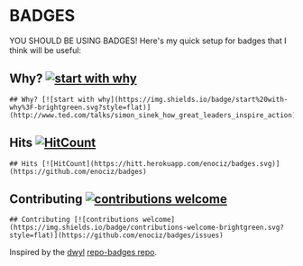 # BADGES

YOU SHOULD BE USING BADGES! Here's my quick setup for badges that I think will be useful:

## Why? [![start with why](https://img.shields.io/badge/start%20with-why%3F-brightgreen.svg?style=flat)](http://www.ted.com/talks/simon_sinek_how_great_leaders_inspire_action)

```
## Why? [![start with why](https://img.shields.io/badge/start%20with-why%3F-brightgreen.svg?style=flat)](http://www.ted.com/talks/simon_sinek_how_great_leaders_inspire_action)
```

## Hits [![HitCount](https://hitt.herokuapp.com/enociz/badges.svg)](https://github.com/enociz/badges)

```
## Hits [![HitCount](https://hitt.herokuapp.com/enociz/badges.svg)](https://github.com/enociz/badges)
```

## Contributing [![contributions welcome](https://img.shields.io/badge/contributions-welcome-brightgreen.svg?style=flat)](https://github.com/enociz/badges/issues)

```
## Contributing [![contributions welcome](https://img.shields.io/badge/contributions-welcome-brightgreen.svg?style=flat)](https://github.com/enociz/badges/issues)
```

Inspired by the [dwyl](http://www.dwyl.io) [repo-badges repo](https://github.com/dwyl/repo-badges).

